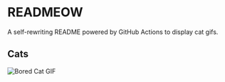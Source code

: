 # READMEOW

A self-rewriting README powered by GitHub Actions to display cat gifs.

## Cats

![Bored Cat GIF](https://media0.giphy.com/media/v1.Y2lkPTlhY2QwMmRhdmxncHF3cGFwNXh1d3Z3MDFsdDFvbms4djh2bWNicmdtNXZnYXNhMiZlcD12MV9naWZzX3NlYXJjaCZjdD1n/mlvseq9yvZhba/200.gif)
